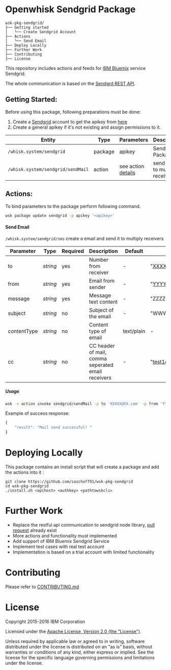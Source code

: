 Openwhisk Sendgrid Package
============================

```
wsk-pkg-sendgrid/
├── Getting started
│   └── Create Sendgrid Account
├── Actions
│   └── Send Email
├── Deploy Locally
├── Further Work
├── Contributing
├── License
```

This repository includes actions and feeds for [IBM Bluemix](http://www.ibm.com/cloud-computing/bluemix/) service Sendgrid. 

The whole communication is based on the [Sendgrd REST API](https://sendgrid.com/docs/API_Reference/index.html).

## Getting Started:
Before using this package, following preparations must be done:
  1. Create a [Sendgrid](sendgrid.com) account to get the apikey from [here](https://app.sendgrid.com/settings/api_keys)
  2. Create a general apikey if it's not existing and assign permissions to it.

| Entity | Type | Parameters | Description |
| --- | --- | --- | --- |
| `/whisk.system/sendgrid` | package | apikey | Sendgrid Package |
| `/whisk.system/sendgrid/sendMail` | action | see action [details](https://github.com/saschoff91/wsk-pkg-sendgrid/blob/master/actions/sendMail.js) | send mail to multiply receiver |



## Actions:
To bind parameters to the package perform following command.
```bash
wsk package update sendgrid -p apikey '<apikey>'
```

#### Send Email 
`/whisk.system/sendgrid/sms` create a email and send it to multiply receivers

| **Parameter** | **Type** | **Required** | **Description** | **Default** | **Example** |
| ------------- | ---- | -------- | ------------ | ------- |------- |
| to | *string* | yes |  Number from receiver | - | "XXXXX@XX.com" |
| from | *string* | yes |  Email from sender | - | "YYYYY@YY.com" |
| message | *string* | yes |  Message text content  | - | "ZZZZZ" |
| subject | *string* | no |  Subject of the email | - | "WWWWW" |
| contentType | *string* | no |  Content type of email | text/plain | - |
| cc | *string* | no |  CC header of mail, comma seperated email receivers| - | "test1@example.com,test2@example.com" |

##### Usage

```bash
wsk -v action invoke sendgrid/sendMail -p to 'XXXXX@XX.com' -p from 'YYYYY@YY.com' -p subject 'WWWWW' -p message 'ZZZZZ' -p  cc 'test1@example.com,test2@example.com'
```

Example of success response:
```javascript
{
    "result": "Mail send successful! "
}
```


# Deploying Locally
This package contains an install script that will create a package and add the actions into it :
```shell
git clone https://github.com/saschoff91/wsk-pkg-sendgrid
cd wsk-pkg-sendgrid
./install.sh <apihost> <authkey> <pathtowskcli>
```

# Further Work
* Replace the restful api communication to sendgrid node library, [pull request](https://github.com/openwhisk/openwhisk/pull/829) already exist
* More actions and functionality must implemented
* Add support of IBM Bluemix Sendgrid Service 
* Implement test cases with real test account
* Implementation is based on a trial account with limited functionality

# Contributing
Please refer to [CONTRIBUTING.md](CONTRIBUTING.md)

# License
Copyright 2015-2016 IBM Corporation

Licensed under the [Apache License, Version 2.0 (the "License")](http://www.apache.org/licenses/LICENSE-2.0.html).

Unless required by applicable law or agreed to in writing, software distributed under the license is distributed on an "as is" basis, without warranties or conditions of any kind, either express or implied. See the license for the specific language governing permissions and limitations under the license.
